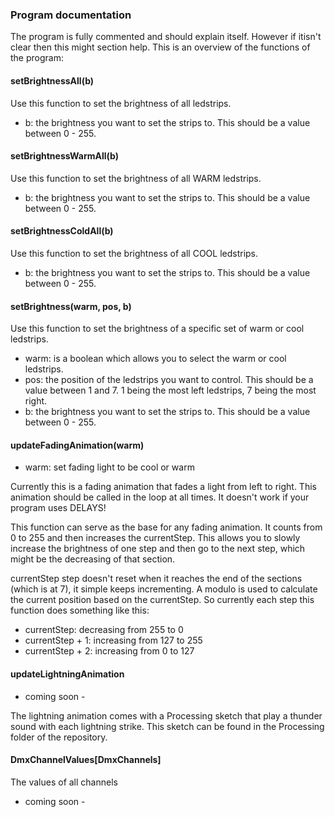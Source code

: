 ### Program documentation
The program is fully commented and should explain itself. However if itisn't clear then this might section help. This is an overview of the functions of the program:

#### setBrightnessAll(b)
Use this function to set the brightness of all ledstrips.
- b: the brightness you want to set the strips to. This should be a value between 0 - 255.

#### setBrightnessWarmAll(b)
Use this function to set the brightness of all WARM ledstrips.
- b: the brightness you want to set the strips to. This should be a value between 0 - 255.

#### setBrightnessColdAll(b)
Use this function to set the brightness of all COOL ledstrips.
- b: the brightness you want to set the strips to. This should be a value between 0 - 255.

#### setBrightness(warm, pos, b)
Use this function to set the brightness of a specific set of warm or cool ledstrips. 
- warm: is a boolean which allows you to select the warm or cool ledstrips.
- pos: the position of the ledstrips you want to control. This should be a value between 1 and 7. 1 being the most left ledstrips, 7 being the most right.
- b: the brightness you want to set the strips to. This should be a value between 0 - 255.

#### updateFadingAnimation(warm)
- warm: set fading light to be cool or warm

Currently this is a fading animation that fades a light from left to right. This animation should be called in the loop at all times. It doesn't work if your program uses DELAYS! 

This function can serve as the base for any fading animation. It counts from 0 to 255 and then increases the currentStep. This allows you to slowly increase the brightness of one step and then go to the next step, which might be the decreasing of that section.

currentStep step doesn't reset when it reaches the end of the sections (which is at 7), it simple keeps incrementing. A modulo is used to calculate the current position based on the currentStep. So currently each step this function does something like this:
- currentStep: decreasing from 255 to 0
- currentStep + 1: increasing from 127 to 255
- currentStep + 2: increasing from 0 to 127

#### updateLightningAnimation
- coming soon -

The lightning animation comes with a Processing sketch that play a thunder sound with each lightning strike. This sketch can be found in the Processing folder of the repository.


#### DmxChannelValues[DmxChannels]
The values of all channels
- coming soon -

